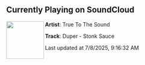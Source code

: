 ## Currently Playing on SoundCloud

[<img align="left" width="100" src="https://i1.sndcdn.com/artworks-SCQLBhpeG2VLzjaZ-yCrwsw-t500x500.png">](https://soundcloud.com/truetothesound/duper-stonk-sauce)

**Artist**: True To The Sound 

**Track**: Duper - Stonk Sauce

Last updated at 7/8/2025, 9:16:32 AM

